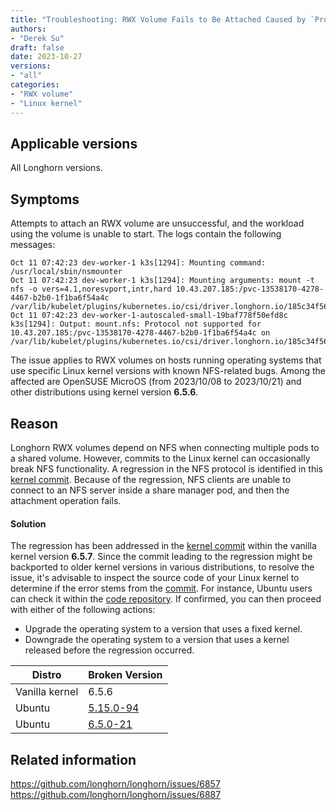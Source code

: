 ```yaml
---
title: "Troubleshooting: RWX Volume Fails to Be Attached Caused by `Protocol not supported`"
authors:
- "Derek Su"
draft: false
date: 2023-10-27
versions:
- "all"
categories:
- "RWX volume"
- "Linux kernel"
---
```


## Applicable versions

All Longhorn versions.

## Symptoms

Attempts to attach an RWX volume are unsuccessful, and the workload using the volume is unable to start. The logs contain the following messages:
```
Oct 11 07:42:23 dev-worker-1 k3s[1294]: Mounting command: /usr/local/sbin/nsmounter
Oct 11 07:42:23 dev-worker-1 k3s[1294]: Mounting arguments: mount -t nfs -o vers=4.1,noresvport,intr,hard 10.43.207.185:/pvc-13538170-4278-4467-b2b0-1f1ba6f54a4c /var/lib/kubelet/plugins/kubernetes.io/csi/driver.longhorn.io/185c34f566c2eca6e8c7c6a2ede2094c076d7d25ddae286dc633eeef80551af0/globalmount
Oct 11 07:42:23 dev-worker-1-autoscaled-small-19baf778f50efd8c k3s[1294]: Output: mount.nfs: Protocol not supported for 10.43.207.185:/pvc-13538170-4278-4467-b2b0-1f1ba6f54a4c on /var/lib/kubelet/plugins/kubernetes.io/csi/driver.longhorn.io/185c34f566c2eca6e8c7c6a2ede2094c076d7d25ddae286dc633eeef80551af0/globalmount
```
<!-- truncate -->

The issue applies to RWX volumes on hosts running operating systems that use specific Linux kernel versions with known NFS-related bugs. Among the affected are OpenSUSE MicroOS (from 2023/10/08 to 2023/10/21) and other distributions using kernel version **6.5.6**.

## Reason

Longhorn RWX volumes depend on NFS when connecting multiple pods to a shared volume. However, commits to the Linux kernel can occasionally break NFS functionality. A regression in the NFS protocol is identified in this [kernel commit](https://github.com/torvalds/linux/commit/51d674a5e4889f1c8e223ac131cf218e1631e423). Because of the regression, NFS clients are unable to connect to an NFS server inside a share manager pod, and then the attachment operation fails.

#### Solution

The regression has been addressed in the [kernel commit](https://github.com/torvalds/linux/commit/379e4adfddd6a2f95a4f2029b8ddcbacf92b21f9) within the vanilla kernel version **6.5.7**. Since the commit leading to the regression might be backported to older kernel versions in various distributions, to resolve the issue, it's advisable to inspect the source code of your Linux kernel to determine if the error stems from the [commit](https://github.com/torvalds/linux/commit/51d674a5e4889f1c8e223ac131cf218e1631e423). For instance, Ubuntu users can check it within the [code repository](https://git.launchpad.net/~ubuntu-kernel/ubuntu/+source/linux/). If confirmed, you can then proceed with either of the following actions:

- Upgrade the operating system to a version that uses a fixed kernel.
- Downgrade the operating system to a version that uses a kernel released before the regression occurred.

| Distro         | Broken Version |
| -------------- | -------------- |
| Vanilla kernel | 6.5.6          |
| Ubuntu         | [5.15.0-94](https://git.launchpad.net/~ubuntu-kernel/ubuntu/+source/linux/+git/jammy/log/?h=Ubuntu-5.15.0-94.104) |
| Ubuntu         | [6.5.0-21](https://git.launchpad.net/~ubuntu-kernel/ubuntu/+source/linux/+git/jammy/tag/?h=Ubuntu-hwe-6.5-6.5.0-21.21_22.04.1) |

## Related information

https://github.com/longhorn/longhorn/issues/6857  
https://github.com/longhorn/longhorn/issues/6887

